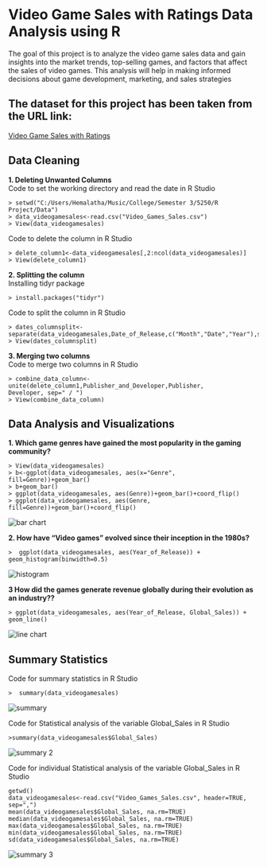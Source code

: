 # Video Game Sales with Ratings Data Analysis using R
The goal of this project is to analyze the video game sales data and gain insights into the market trends, top-selling games, and factors that affect the sales of video games. This analysis will help in making informed decisions about game development, marketing, and sales strategies

## The dataset for this project has been taken from the URL link:
[Video Game Sales with Ratings](https://www.kaggle.com/datasets/rush4ratio/video-game-sales-with-ratings)

## Data Cleaning
**1. Deleting Unwanted Columns**<br>
Code to set the working directory and read the date in R Studio
```
> setwd("C:/Users/Hemalatha/Music/College/Semester 3/5250/R Project/Data")
> data_videogamesales<-read.csv("Video_Games_Sales.csv")
> View(data_videogamesales)
```
Code to delete the column in R Studio
```
> delete_column1<-data_videogamesales[,2:ncol(data_videogamesales)]
> View(delete_column1)
```

**2. Splitting the column**<br>
Installing tidyr package
```
> install.packages("tidyr")

```
Code to split the column in R Studio
```
> dates_columnsplit<-separate(data_videogamesales,Date_of_Release,c("Month","Date","Year"),sep="/")
> View(dates_columnsplit)
```

**3. Merging two columns**<br>
Code to merge two columns in R Studio
```
> combine_data_column<-unite(delete_column1,Publisher_and_Developer,Publisher, 
Developer, sep=" / ")
> View(combine_data_column)
```

## Data Analysis and Visualizations
**1. Which game genres have gained the most popularity in the gaming community?** 
```
> View(data_videogamesales)
> b<-ggplot(data_videogamesales, aes(x="Genre", fill=Genre))+geom_bar()
> b+geom_bar()
> ggplot(data_videogamesales, aes(Genre))+geom_bar()+coord_flip()
> ggplot(data_videogamesales, aes(Genre, fill=Genre))+geom_bar()+coord_flip()
```
![bar chart](https://user-images.githubusercontent.com/122247029/229645879-b92b51b5-bbd9-451f-b78e-b4790ce8f218.PNG) <br>

**2. How have “Video games” evolved since their inception in the 1980s?** 
```
>  ggplot(data_videogamesales, aes(Year_of_Release)) + geom_histogram(binwidth=0.5) 
```
![histogram](https://user-images.githubusercontent.com/122247029/229645885-5746cc05-474f-4791-9620-3add064632ea.PNG)<br>

**3 How did the games generate revenue globally during their evolution as an industry??** 
```
> ggplot(data_videogamesales, aes(Year_of_Release, Global_Sales)) + geom_line()
```
![line chart](https://user-images.githubusercontent.com/122247029/229645888-6552a491-48a0-4c11-8972-c68a9cf6b737.PNG)<br>

## Summary Statistics
Code for summary statistics in R Studio
```
>  summary(data_videogamesales)
```
![summary](https://user-images.githubusercontent.com/122247029/229646452-cd48389b-d026-42b4-88a2-1a086e321a2b.PNG)<br>

Code for Statistical analysis of the variable Global_Sales in R Studio 
```
>summary(data_videogamesales$Global_Sales)
```
![summary 2](https://user-images.githubusercontent.com/122247029/229646463-a02cc54b-0fb5-49e4-ad39-e3520d82c97e.PNG)<br>

Code for individual Statistical analysis of the variable Global_Sales in R Studio 
```
getwd()
data_videogamesales<-read.csv("Video_Games_Sales.csv", header=TRUE, sep=",")
mean(data_videogamesales$Global_Sales, na.rm=TRUE)
median(data_videogamesales$Global_Sales, na.rm=TRUE)
max(data_videogamesales$Global_Sales, na.rm=TRUE)
min(data_videogamesales$Global_Sales, na.rm=TRUE)
sd(data_videogamesales$Global_Sales, na.rm=TRUE)
```
![summary 3](https://user-images.githubusercontent.com/122247029/229647029-1bdf48b9-8e4c-4c8a-a25d-90a1e07b08dd.PNG) <br>

